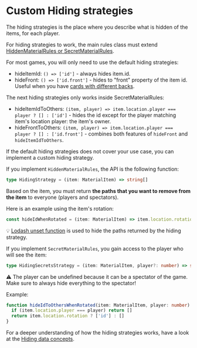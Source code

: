 # Custom Hiding strategies

The hiding strategies is the place where you describe what is hidden of the items, for each player.

For hiding strategies to work, the main rules class must extend [HiddenMaterialRules or SecretMaterialRules](step-by-step-example/hide-the-cards.md#hidden-or-secret).

For most games, you will only need to use the default hiding strategies:
- hideItemId: `() => ['id']` - always hides item.id.
- hideFront: `() => ['id.front']` - hides to "front" property of the item id. Useful when you have [cards with different backs](features/cards-with-different-backs.md).

The next hiding strategies only works inside SecretMaterialRules:
- hideItemIdToOthers: `(item, player) => item.location.player === player ? [] : ['id']` - hides the id except for the player matching item's location player: the item's owner.
- hideFrontToOthers: `(item, player) => item.location.player === player ? [] : ['id.front']` - combines both features of `hideFront` and `hideItemIdToOthers`.

If the default hiding strategies does not cover your use case, you can implement a custom hiding strategy.

If you implement `HiddenMaterialRules`, the API is the following function:

```typescript
type HidingStrategy = (item: MaterialItem) => string[]
```

Based on the item, you must return **the paths that you want to remove from the item** to everyone (players and spectators).

Here is an example using the item's rotation:

```typescript
const hideIdWhenRotated = (item: MaterialItem) => item.location.rotation ? ['id'] : []
```

:bulb: [Lodash unset function](https://lodash.com/docs/4.17.15#unset) is used to hide the paths returned by the hiding strategy.

If you implement `SecretMaterialRules`, you gain access to the player who will see the item:

```typescript
type HidingSecretsStrategy = (item: MaterialItem, player?: number) => string[]
```

:warning: The player can be undefined because it can be a spectator of the game. Make sure to always hide everything to the spectator!

Example:

```typescript
function hideIdToOthersWhenRotated(item: MaterialItem, player: number) {
  if (item.location.player === player) return []
  return item.location.rotation ? ['id'] : []
}
```

For a deeper understanding of how the hiding strategies works, have a look at the [Hiding data concepts](concepts/hiding-data.md).
